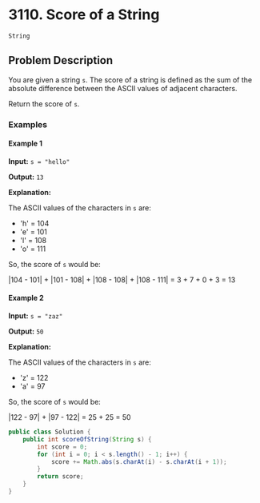# 3110. Score of a String
`String`

## Problem Description

You are given a string `s`. The score of a string is defined as the sum of the absolute difference between the ASCII values of adjacent characters.

Return the score of `s`.

### Examples

#### Example 1

**Input:** `s = "hello"`

**Output:** `13`

**Explanation:**

The ASCII values of the characters in `s` are:

- 'h' = 104
- 'e' = 101
- 'l' = 108
- 'o' = 111

So, the score of `s` would be:

|104 - 101| + |101 - 108| + |108 - 108| + |108 - 111| = 3 + 7 + 0 + 3 = 13


#### Example 2

**Input:** `s = "zaz"`

**Output:** `50`

**Explanation:**

The ASCII values of the characters in `s` are:

- 'z' = 122
- 'a' = 97

So, the score of `s` would be:

|122 - 97| + |97 - 122| = 25 + 25 = 50

```java
public class Solution {
    public int scoreOfString(String s) {
        int score = 0;
        for (int i = 0; i < s.length() - 1; i++) {
            score += Math.abs(s.charAt(i) - s.charAt(i + 1));
        }
        return score;
    }
}
```

